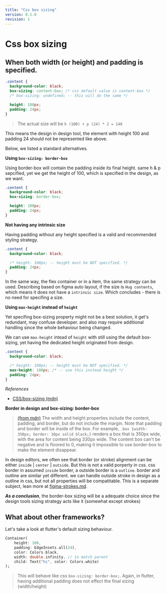 ```yaml
---
title: "Css box sizing"
version: 0.1.0
revision: 1
---
```


# Css box sizing

## When both width (or height) and padding is specified.

```css
.content {
  background-color: black;
  box-sizing: content-box; /* css default value is content-box */
  /* box-sizing: undefined; -- this will do the same */

  height: 100px;
  padding: 24px;
}
```

> The actual size will be `h (100) + p (24) * 2 = 148`

This means the design in design tool, the element with height 100 and padding 24 should not be represented like above.

Below, we listed a standard alternatives.

**Using `box-sizing: border-box`**

Using border-box will contain the padding inside its final height. same h & p sepcified, yet we get the height of 100, which is specified in the design, as we want.

```css
.content {
  background-color: black;
  box-sizing: border-box;

  height: 100px;
  padding: 24px;
}
```

**Not having any intrinsic size**

Having padding without any height specified is a valid and recommended styling strategy.

```css
.content {
  background-color: black;

  /* height: 100px; -- height must be NOT specified. */
  padding: 24px;
}
```

In the same way, the flex container or in a item, the same strategy can be used. Describing based on figma auto layout, if the size is `Hug contents`, which means it does not have a `intrinsic size`. Which concludes - there is no need for specifing a size.

**Using `max-height` instead of `height`**

Yet specifing box-sizing property might not be a best solution, it get's redundant, may confuse developer. and also may require additional handling since the whole behaviour being changed.

We can use `max-height` intead of `height` with still using the default box-sizing, yet having the dedicated height originated from design.

```css
.content {
  background-color: black;

  /* height: 100px; -- height must be NOT specified. */
  max-height: 100px; /* -- use this instead height */
  padding: 24px;
}
```

_References_

- [CSS/box-sizing (mdn)](https://developer.mozilla.org/en-US/docs/Web/CSS/box-sizing)

**Border in design and box-sizing: border-box**

> [(from mdn)](https://developer.mozilla.org/en-US/docs/Web/CSS/box-sizing#values) The width and height properties include the content, padding, and border, but do not include the margin. Note that padding and border will be inside of the box. For example, `.box {width: 350px; border: 10px solid black;}` renders a box that is 350px wide, with the area for content being 330px wide. The content box can't be negative and is floored to 0, making it impossible to use border-box to make the element disappear.

In design editors, we often see that border (or stroke) alignment can be either `inside` | `center` | `outside`. But this is not a valid porperty in css. css border in assumed `inside` border, a outside border is a `outline`. border and outline are similar yet different. we can handle outside stroke in design as a outline in css, but not all properties will be compatitable. This is a separate subject, lean more at [figma-strokes.md](./figma-strokes.md).

_**As a conclusion**_, the border-box sizing will be a adequate choice since the design tools sizing strategy acts like it (somewhat except strokes)

## What about other frameworks?

Let's take a look at flutter's default sizing behaviour.

```dart
Container(
    height: 100,
    padding: EdgeInsets.all(24),
    color: Colors.black,
    width: double.infinity, // to match parent
    child: Text("hi", color: Colors.white)
);
```

> This will behave like css `box-sizing: border-box;`. Again, in flutter, having additional padding does not effect the final sizing (width/height)
